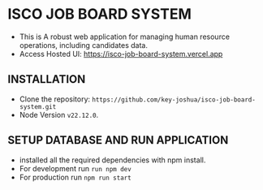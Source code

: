 # ISCO JOB BOARD SYSTEM

- This is A robust web application for managing human resource operations, including candidates data.
- Access Hosted UI: https://isco-job-board-system.vercel.app

## INSTALLATION

- Clone the repository: ```https://github.com/key-joshua/isco-job-board-system.git```
- Node Version ```v22.12.0```.

## SETUP DATABASE AND RUN APPLICATION

- installed all the required dependencies with npm install.
- For development run ```run npm dev```
- For production run ```npm run start```
